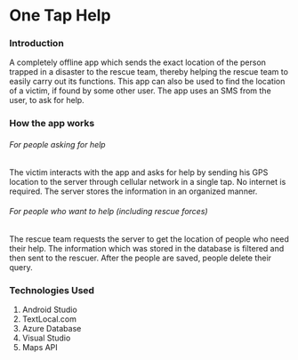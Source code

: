 # One Tap Help 
### Introduction 
A completely offline app which sends the exact location of the person trapped in a disaster to the rescue team, thereby helping the rescue team to easily carry out its functions. This app can also be used to find the location of a victim, if found by some other user. The app uses an SMS from the user, to ask for help. 
### How the app works
###### For people asking for help
  The victim interacts with the app and asks for help by sending his GPS location to the server through cellular network in a single tap.     No internet is required. The server stores the information in an organized manner. 
 ###### For people who want to help (including rescue forces)
 The rescue team requests the server to get the location of people who need their help. The information which was stored in the database is   filtered and then sent to the rescuer. After the people are saved, people delete their query.  
### Technologies Used
1. Android Studio
2. TextLocal.com
3. Azure Database
4. Visual Studio
5. Maps API
